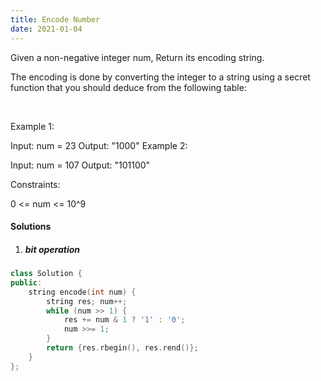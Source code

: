 ```yaml
---
title: Encode Number
date: 2021-01-04
---
```

Given a non-negative integer num, Return its encoding string.

The encoding is done by converting the integer to a string using a secret function that you should deduce from the following table:



 

Example 1:

Input: num = 23
Output: "1000"
Example 2:

Input: num = 107
Output: "101100"
 

Constraints:

0 <= num <= 10^9

#### Solutions

1. ##### bit operation

```cpp
class Solution {
public:
    string encode(int num) {
        string res; num++;
        while (num >> 1) {
            res += num & 1 ? '1' : '0';
            num >>= 1;
        }
        return {res.rbegin(), res.rend()};
    }
};
```